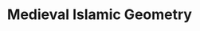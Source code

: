 ---
layout: researcharea
title:  "Medieval Islamic Geometry"
lang: en
id: medieval_islamic_geometry
permalink: /research/areas/medieval_islamic_geometry
thumbnail: 3D_Cover_Black_Bkgd.png
---